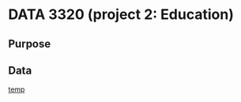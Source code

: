 # DATA 3320 (project 2: Education)

## Purpose


## Data

[temp](https://www.dropbox.com/s/lkl5nvcdmwyoban/ccd_sch_029_1617_w_1a_11212017.csv?dl=0)
